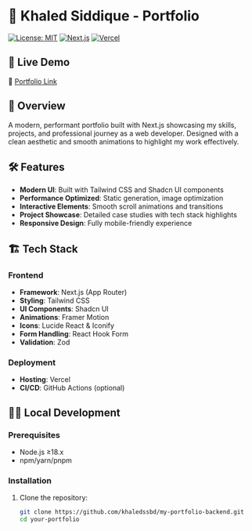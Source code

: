 # 🚀 Khaled Siddique - Portfolio

[![License: MIT](https://img.shields.io/badge/License-MIT-green.svg)](LICENSE)
[![Next.js](https://img.shields.io/badge/Next.js-13+-black?logo=next.js)](https://nextjs.org/)
[![Vercel](https://img.shields.io/badge/Deployed%20on-Vercel-black?logo=vercel)](https://vercel.com)

## 🌟 Live Demo

🔗 [Portfolio Link](https://khaled-siddique.vercel.app)

## 📌 Overview

A modern, performant portfolio built with Next.js showcasing my skills,
projects, and professional journey as a web developer. Designed with a clean
aesthetic and smooth animations to highlight my work effectively.

## 🛠️ Features

- **Modern UI**: Built with Tailwind CSS and Shadcn UI components
- **Performance Optimized**: Static generation, image optimization
- **Interactive Elements**: Smooth scroll animations and transitions
- **Project Showcase**: Detailed case studies with tech stack highlights
- **Responsive Design**: Fully mobile-friendly experience

## 🏗️ Tech Stack

### Frontend

- **Framework**: Next.js (App Router)
- **Styling**: Tailwind CSS
- **UI Components**: Shadcn UI
- **Animations**: Framer Motion
- **Icons**: Lucide React & Iconify
- **Form Handling**: React Hook Form
- **Validation**: Zod

### Deployment

- **Hosting**: Vercel
- **CI/CD**: GitHub Actions (optional)

## 🏃‍♂️ Local Development

### Prerequisites

- Node.js ≥18.x
- npm/yarn/pnpm

### Installation

1. Clone the repository:
   ```bash
   git clone https://github.com/khaledssbd/my-portfolio-backend.git
   cd your-portfolio
   ```
